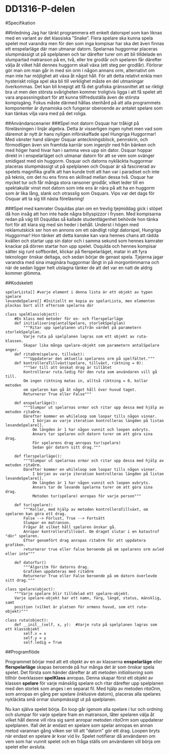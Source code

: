 # DD1316-P-delen
#Specifikation

##Inledning
Jag har tänkt programmera ett enkelt datorspel som kan liknas med en variant av det klassiska ”Snake”. Flera spelare ska kunna spela spelet mot varandra men för den som inga kompisar har ska det även finnas ett enspelarläge där man utmanar datorn. Spelarnas huggormar placeras slumpmässigt ut på spelplanen och tar därefter turer om att bli tilldelade en slumpartad matranson på en, två, eller tre grodlår och spelaren får därefter välja åt vilket håll dennes huggorm skall växa (ett steg per grodlår). Förlorar gör man om man går in med sin orm i någon annans orm, alternativt om man inte har möjlighet att växa åt något håll. 
För att detta relativt enkla men hysteriskt roliga spel ska bli till verklighet måste en del utmaningar överkommas. Det kan bli knepigt att få det grafiska gränssnittet att se riktigt bra ut men den största svårigheten kommer troligtvis ligga i att få spelet att vara anpassningsbart för att kunna tillfredsställa även de största kompisgäng. Fokus måste därmed hållas stenhård på att alla programmets komponenter är dynamiska och fungerar oberoende av antalet spelare som kan tänkas vilja vara med på det roliga.

##Användarscenarier
###Spel mot datorn
Osquar har tråkigt på föreläsningen i linjär algebra. Detta är visserligen ingen nyhet men vad som däremot är nytt är hans nyligen införskaffade spel Hungriga Huggormar! Med vänster hand slänger Osquar anteckningsblock, pennskrin, och förmodligen även sin framtida karriär som ingenjör ned från bänken och med höger hand hivar han i samma veva upp sin dator. Osquar hoppar direkt in i enspelarläget och utmanar datorn för att se vem som svänger smidigast med sin huggorm. Osquar och datorns nykläckta huggormar placeras slumpmässigt ut på spelplanen och Osquar är så fascinerad av spelets magnifika grafik att han kunde trott att han var i paradiset och inte på teknis, om det nu ens finns en skillnad mellan dessa två. Osquar har mycket tur och får många stora ransoner grodlår, vilket leder till en spektakulär vinst mot datorn som inte ens är nära på att ha en huggorm som är lika lång, slank och otrasslig som Osquars. Vips var det dags för Osquar att ta sig till nästa föreläsning!

###Spel med kamrater
Osquldas plan om en trevlig tjejmiddag gick i stöpet då hon insåg att hon inte hade några billyspizzor i frysen. Med kompisarna redan på väg till Osquldas så kallade studentlägenhet behövde hon tänka fort för att klara sig med sin heder i behåll. Underst i högen med reklamutskick ser hon en annons om ett oändligt roligt datorspel, Hungriga Huggormar! Hon tänker att detta kanske kan vara hennes chans att rädda kvällen och startar upp sin dator och i samma sekund som hennes kamrater knackar på dörren startar hon upp spelet. Osqulda och hennes kompisar sätter sig runt soffbordet, klickar på flerspelarläget, matar in att fyra teknologer önskar deltaga, och sedan börjar de genast spela. Tjejerna jagar varandra med sina imaginära huggormar långt in på morgontimmarna och när de sedan ligger helt utslagna tänker de att det var en natt de aldrig kommer glömma.

##Kodskelett
```
spelarLista[] #varje element i denna lista är ett objekt av typen spelare
levandeSpelare[] #Initiellt en kopia av spelarLista, men elementen plockas bort allt eftersom spelarna dör

class spelKlass(object):
    #En klass med metoder för en- och flerspelarläge   
    def initialisering(antalSpelare, storlekSpelplan)
        """Ritar upp spelplanen utifrån värdet på parametern storlekSpelplan.
        Varje ruta på spelplanen lagras som ett objekt av ruta-klassen.
        Skapar lika många spelare-objekt som parametern antalSpelare anger.
    def ritaOrm(spelare, tillväxt):
        """Uppdaterar den aktuella spelarens orm på spelfältet."""
    def kontrolleraTillväxt(spelare, tillväxt, riktning = 0):
        """Ser till att önskat drag är tillåtet
        Kontrollerar ruta.ledig för den ruta som användaren vill gå till.
        Om ingen riktning matas in, alltså riktning = 0, kollar metoden
        om spelaren kan gå åt något håll över huvud taget.
        Returnerar True eller False"""
        
    def enspelarläge():
        """Slumpar ut spelarnas ormar och ritar upp dessa med hjälp av metoden ritaOrm.
        Därefter kommer en whileloop som loopar tills någon vinner.
            I början av varje iteration kontrolleras längden på listan levandeSpelare[].
            Om längden är 1 har någon vunnit och loopen avbryts. 
            Annars tar spelaren och datorn turer om att göra sina drag.
            För spelarens drag anropas tur(spelare)
            Sedan gör datorn sitt drag."""
        
    def flerspelarläge():
        """Slumpar ut spelarnas ormar och ritar upp dessa med hjälp av metoden ritaOrm.
        Därefter kommer en whileloop som loopar tills någon vinner.
            I början av varje iteration kontrolleras längden på listan levandeSpelare[].
            Om längden är 1 har någon vunnit och loopen avbryts. 
            Annars tar de levande spelarna turer om att göra sina drag. 
            Metoden tur(spelare) anropas för varje person"""
        
    def tur(spelare):
        """Kollar, med hjälp av metoden kontrolleraTillväxt, om spelaren kan göra ett drag. 
        False --> Förlust, True --> Fortsätt
        Slumpar en matranson.
        Frågar åt vilket håll spelaren önskar gå.
        Anropar kontrolleraTillväxt. Om draget slutar i en katastrof "dör" spelaren.
        Efter genomfört drag anropas ritaOrm för att uppdatera grafiken.
        returnerar true eller false beroende på om spelarens orm avled eller inte"""
        
    def datorTur()
        """Algoritm för datorns drag.
        Grafiken uppdateras med ritaOrm
        Returnerar True eller False beroende på om datorn överlevde sitt drag."""

class spelare(object):
    """Varje spelare blir tilldelad ett spelare-objekt.
    Varje spelare-objekt har ett namn, färg, längd, status, mänsklig, samt
    position (vilket är platsen för ormens huvud, som ett ruta-objekt)"""

class ruta(object):
    def __init__(self, x, y):  #Varje ruta på spelplanen lagras som ett klassobjekt
        self.x = x
        self.y = y
        self.ledig = True
```

##Programflöde

Programmet börjar med att ett objekt av en av klasserna **enspelarläge** eller **flerspelarläge** skapas beroende på hur många det är som önskar spela spelet. Det första som händer därefter är att metoden *initialisering* som tillhör överklassen **spelKlass** anropas. Denna skapar först ett objekt av klassen **spelare** för varje mänsklig spelare och ritar därefter upp spelplanen med den storlek som anges i en separat fil. Med hjälp av metoden *ritaOrm*, som anropas en gång per spelare (inklusive datorn), placeras alla spelares nykläckta små ormar slumpmässigt ut på spelplanen.

Nu kan själva spelet börja. En loop går igenom alla spelare i tur och ordning och slumpar för varje spelare fram en matranson, låter spelaren välja åt vilket håll denne vill röra sig samt anropar metoden *ritaOrm* som uppdaterar spelplanen. Ifall det är endast en spelare som spelar anropas en annan metod varannan gång vilken ser till att "datorn" gör ett drag. Loopen bryts när endast en spelare är kvar vid liv. Spelet notifierar då användaren om vem som har vunnit spelet och en fråga ställs om användaren vill börja om spelet eller avsluta. 
